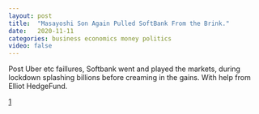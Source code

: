```yaml
---
layout: post
title:  "Masayoshi Son Again Pulled SoftBank From the Brink."
date:   2020-11-11
categories: business economics money politics
video: false
---
```


Post Uber etc faillures, Softbank went and played the markets, during lockdown splashing billions before creaming in the gains. With help from Elliot HedgeFund.

[1](//www.wsj.com/articles/masayoshi-son-softbank-elliott-management-11605069825)
